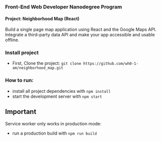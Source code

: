 ### Front-End Web Developer Nanodegree Program
#### Project: Neighborhood Map (React)
Build a single page map application using React and the Google Maps API. Integrate a third-party data API and make your app accessible and usable offline.

### Install project
* First, Clone the project:
	` git clone https://github.com/wh0-1-am/neighborhood_map.git `
	
### How to run:
* install all project dependencies with `npm install`
* start the development server with `npm start`

## Important
Service worker only works in production mode:
* run a production build with `npm run build`
